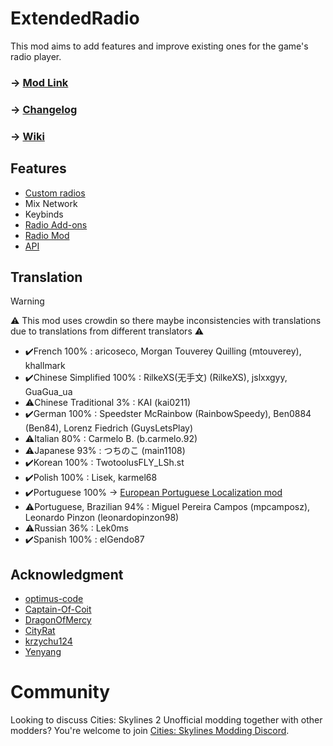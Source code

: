 # ExtendedRadio
This mod aims to add features and improve existing ones for the game's radio player.

### -> [Mod Link](https://mods.paradoxplaza.com/mods/75862/Windows)
### -> [Changelog](https://github.com/AlphaGaming7780/ExtendedRadio/blob/master/CHANGELOG.md)
### -> [Wiki](https://github.com/AlphaGaming7780/ExtendedRadio/wiki)

## Features
- [Custom radios](https://github.com/AlphaGaming7780/ExtendedRadio/wiki/Custom-Radio)
- Mix Network
- Keybinds
- [Radio Add-ons](https://github.com/AlphaGaming7780/ExtendedRadio/wiki/RadioAddons)
- [Radio Mod](https://github.com/AlphaGaming7780/ExtendedRadio/wiki/RadioMod#radio-mod)
- [API](https://github.com/AlphaGaming7780/ExtendedRadio/wiki/API)

## Translation
> [!WARNING]  
> ⚠️ This mod uses crowdin so there maybe inconsistencies with translations due to translations from different translators ⚠️
- ✔️French 100% : aricoseco, Morgan Touverey Quilling (mtouverey), khallmark
- ✔️Chinese Simplified 100% : RilkeXS(无手文) (RilkeXS), jslxxgyy, GuaGua_ua
- ⚠️Chinese Traditional 3% : KAI (kai0211)
- ✔️German 100% : Speedster McRainbow (RainbowSpeedy), Ben0884 (Ben84), Lorenz Fiedrich (GuysLetsPlay)
- ⚠️Italian 80% : Carmelo B. (b.carmelo.92)
- ⚠️Japanese 93% : つちのこ (main1108)
- ✔️Korean 100% : TwotoolusFLY_LSh.st
- ✔️Polish 100% : Lisek, karmel68
- ✔️Portuguese 100% -> [European Portuguese Localization mod](https://mods.paradoxplaza.com/mods/92599/Windows)
- ⚠️Portuguese, Brazilian 94% : Miguel Pereira Campos (mpcamposz), Leonardo Pinzon (leonardopinzon98)
- ⚠️Russian 36% : Lek0ms
- ✔️Spanish 100% : elGendo87

## Acknowledgment
- [optimus-code]()
- [Captain-Of-Coit](https://github.com/Captain-Of-Coit)
- [DragonOfMercy](https://github.com/dragonofmercy)
- [CityRat](https://mods.paradoxplaza.com/authors/CityRatPlays)
- [krzychu124](https://mods.paradoxplaza.com/authors/krzychu124)
- [Yenyang](https://mods.paradoxplaza.com/authors/yenyang)

# Community
Looking to discuss Cities: Skylines 2 Unofficial modding together with other modders? You're welcome to join [Cities: Skylines Modding Discord](https://discord.gg/27CVdGFA47).
